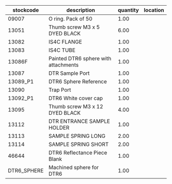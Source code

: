 |stockcode|description|quantity|location|
|---------|-----------|--------|--------|
|09007|O ring.  Pack of 50|1.00||
|13051|Thumb screw M3 x 5 DYED BLACK|6.00||
|13082|IS4C FLANGE|1.00||
|13083|IS4C TUBE|1.00||
|13086F|Painted DTR6 sphere with attachments|1.00||
|13087|DTR Sample Port|1.00||
|13089_P1|DTR6 Sphere Reference|1.00||
|13090|Trap Port|1.00||
|13092_P1|DTR6 White cover cap|1.00||
|13095|Thumb screw M3 x 12 DYED BLACK|4.00||
|13112|DTR ENTRANCE SAMPLE HOLDER|1.00||
|13113|SAMPLE SPRING LONG|2.00||
|13114|SAMPLE SPRING SHORT|2.00||
|46644|DTR6 Reflectance Piece Blank|1.00||
|DTR6_SPHERE|Machined sphere for DTR6|1.00||
